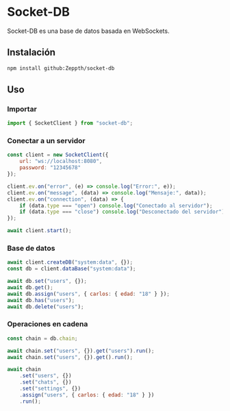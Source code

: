 # Socket-DB

Socket-DB es una base de datos basada en WebSockets.

## Instalación

```sh
npm install github:Zeppth/socket-db
```

## Uso

### Importar

```javascript
import { SocketClient } from "socket-db";
```

### Conectar a un servidor

```javascript
const client = new SocketClient({
    url: "ws://localhost:8080",
    password: "12345678"
});

client.ev.on("error", (e) => console.log("Error:", e));
client.ev.on("message", (data) => console.log("Mensaje:", data));
client.ev.on("connection", (data) => {
    if (data.type === "open") console.log("Conectado al servidor");
    if (data.type === "close") console.log("Desconectado del servidor");
});

await client.start();
```

### Base de datos

```javascript
await client.createDB("system:data", {});
const db = client.dataBase("system:data");

await db.set("users", {});
await db.get();
await db.assign("users", { carlos: { edad: "18" } });
await db.has("users");
await db.delete("users");
```

### Operaciones en cadena

```javascript
const chain = db.chain;

await chain.set("users", {}).get("users").run();
await chain.set("users", {}).get().run();

await chain
    .set("users", {})
    .set("chats", {})
    .set("settings", {})
    .assign("users", { carlos: { edad: "18" } })
    .run();
```

